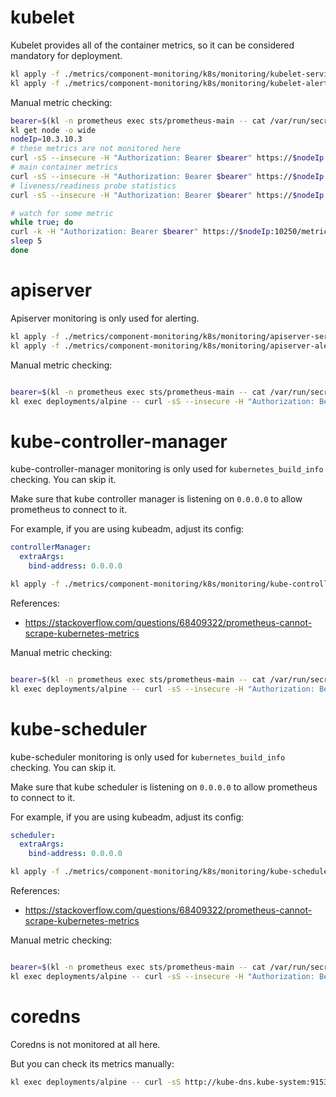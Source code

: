 
# kubelet

Kubelet provides all of the container metrics,
so it can be considered mandatory for deployment.

```bash
kl apply -f ./metrics/component-monitoring/k8s/monitoring/kubelet-service-monitor.yaml
kl apply -f ./metrics/component-monitoring/k8s/monitoring/kubelet-alerts.yaml
```

Manual metric checking:

```bash
bearer=$(kl -n prometheus exec sts/prometheus-main -- cat /var/run/secrets/kubernetes.io/serviceaccount/token)
kl get node -o wide
nodeIp=10.3.10.3
# these metrics are not monitored here
curl -sS --insecure -H "Authorization: Bearer $bearer" https://$nodeIp:10250/metrics
# main container metrics
curl -sS --insecure -H "Authorization: Bearer $bearer" https://$nodeIp:10250/metrics/cadvisor
# liveness/readiness probe statistics
curl -sS --insecure -H "Authorization: Bearer $bearer" https://$nodeIp:10250/metrics/probes

# watch for some metric
while true; do
curl -k -H "Authorization: Bearer $bearer" https://$nodeIp:10250/metrics/cadvisor | grep immich-postgresql-0 | grep container_fs_writes_bytes_total | grep container=\"postgresql\" | sed "s/^/$(date +%H-%M-%S) /" >> ./cadvisor.log
sleep 5
done

```

# apiserver

Apiserver monitoring is only used for alerting.

```bash
kl apply -f ./metrics/component-monitoring/k8s/monitoring/apiserver-service-monitor.yaml
kl apply -f ./metrics/component-monitoring/k8s/monitoring/apiserver-alerts.yaml
```

Manual metric checking:

```bash

bearer=$(kl -n prometheus exec sts/prometheus-main -- cat /var/run/secrets/kubernetes.io/serviceaccount/token)
kl exec deployments/alpine -- curl -sS --insecure -H "Authorization: Bearer $bearer" https://kubernetes.default:443/metrics

```

# kube-controller-manager

kube-controller-manager monitoring is only used for `kubernetes_build_info` checking.
You can skip it.

Make sure that kube controller manager is listening on `0.0.0.0` to allow prometheus to connect to it.

For example, if you are using kubeadm, adjust its config:

```yaml
controllerManager:
  extraArgs:
    bind-address: 0.0.0.0
```

```bash
kl apply -f ./metrics/component-monitoring/k8s/monitoring/kube-controller-manager-service-monitor.yaml
```

References:
- https://stackoverflow.com/questions/68409322/prometheus-cannot-scrape-kubernetes-metrics

Manual metric checking:

```bash

bearer=$(kl -n prometheus exec sts/prometheus-main -- cat /var/run/secrets/kubernetes.io/serviceaccount/token)
kl exec deployments/alpine -- curl -sS --insecure -H "Authorization: Bearer $bearer" https://kps-kube-controller-manager.kube-system:10257/metrics

```

# kube-scheduler

kube-scheduler monitoring is only used for `kubernetes_build_info` checking.
You can skip it.

Make sure that kube scheduler is listening on `0.0.0.0` to allow prometheus to connect to it.

For example, if you are using kubeadm, adjust its config:

```yaml
scheduler:
  extraArgs:
    bind-address: 0.0.0.0
```

```bash
kl apply -f ./metrics/component-monitoring/k8s/monitoring/kube-scheduler-service-monitor.yaml
```

References:
- https://stackoverflow.com/questions/68409322/prometheus-cannot-scrape-kubernetes-metrics

Manual metric checking:

```bash

bearer=$(kl -n prometheus exec sts/prometheus-main -- cat /var/run/secrets/kubernetes.io/serviceaccount/token)
kl exec deployments/alpine -- curl -sS --insecure -H "Authorization: Bearer $bearer" https://kps-kube-scheduler.kube-system:10259/metrics

```

# coredns

Coredns is not monitored at all here.

But you can check its metrics manually:

```bash
kl exec deployments/alpine -- curl -sS http://kube-dns.kube-system:9153/metrics
```
